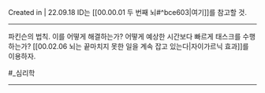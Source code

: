 Created in | 22.09.18
ID는 [[00.00.01 두 번째 뇌#^bce603|여기]]를 참고할 것.

---
파킨슨의 법칙.
이를 어떻게 해결하는가? 어떻게 예상한 시간보다 빠르게 태스크를 수행하는가? [[00.02.06 뇌는 끝마치지 못한 일을 계속 잡고 있는다|자이가르닉 효과]]를 이용하자.


#_심리학 

---
